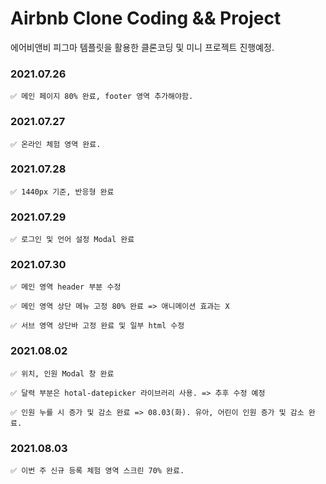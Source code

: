 # Airbnb Clone Coding && Project

에어비앤비 피그마 템플릿을 활용한 클론코딩 및 미니 프로젝트 진행예정.

  ### 2021.07.26
  
    ✅ 메인 페이지 80% 완료, footer 영역 추가해야함.

  ### 2021.07.27
  
    ✅ 온라인 체험 영역 완료.
  
  ### 2021.07.28
  
    ✅ 1440px 기준, 반응형 완료

  ### 2021.07.29
  
    ✅ 로그인 및 언어 설정 Modal 완료
 
  ### 2021.07.30
    
    ✅ 메인 영역 header 부분 수정
    
    ✅ 메인 영역 상단 메뉴 고정 80% 완료 => 애니메이션 효과는 X
    
    ✅ 서브 영역 상단바 고정 완료 및 일부 html 수정

  ### 2021.08.02
  
    ✅ 위치, 인원 Modal 창 완료
    
    ✅ 달력 부분은 hotal-datepicker 라이브러리 사용. => 추후 수정 예정
    
    ✅ 인원 누를 시 증가 및 감소 완료 => 08.03(화). 유아, 어린이 인원 증가 및 감소 완료.
    
  ### 2021.08.03
    
    ✅ 이번 주 신규 등록 체험 영역 스크린 70% 완료.
